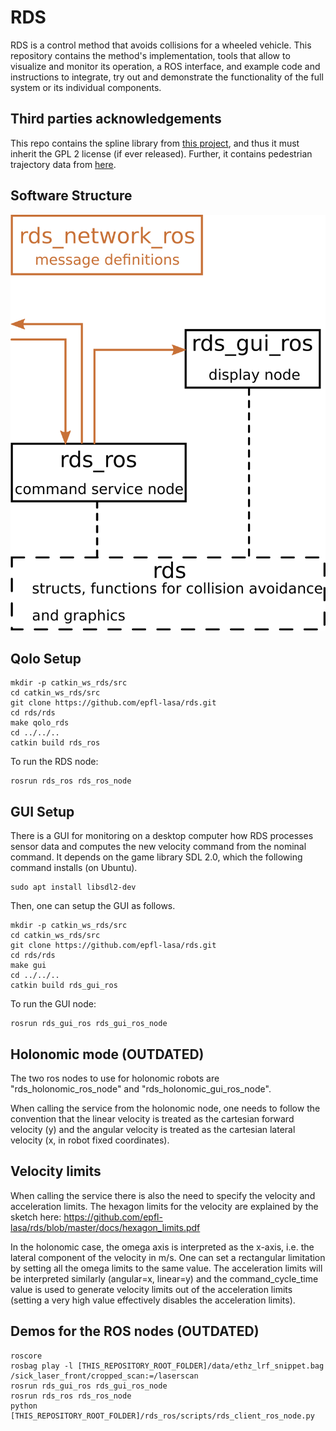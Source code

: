 # RDS
RDS is a control method that avoids collisions for a wheeled vehicle. This repository contains the method's implementation, tools that allow to visualize and monitor its operation, a ROS interface, and example code and instructions to integrate, try out and demonstrate the functionality of the full system or its individual components.

## Third parties acknowledgements
This repo contains the spline library from [this project](https://github.com/ttk592/spline), and thus it must inherit the GPL 2 license (if ever released). Further, it contains pedestrian trajectory data from [here](https://graphics.cs.ucy.ac.cy/research/downloads/crowd-data).

## Software Structure

![Alt text](/docs/software.png?raw=true "Each box corresponds to one source folder.")

## Qolo Setup 

```
mkdir -p catkin_ws_rds/src
cd catkin_ws_rds/src
git clone https://github.com/epfl-lasa/rds.git
cd rds/rds
make qolo_rds
cd ../../..
catkin build rds_ros
```

To run the RDS node:

```
rosrun rds_ros rds_ros_node
```

## GUI Setup

There is a GUI for monitoring on a desktop computer how RDS processes sensor data and computes the new velocity command from the nominal command. It depends on the game library SDL 2.0, which the following command installs (on Ubuntu).
```
sudo apt install libsdl2-dev
```
Then, one can setup the GUI as follows.

```
mkdir -p catkin_ws_rds/src
cd catkin_ws_rds/src
git clone https://github.com/epfl-lasa/rds.git
cd rds/rds
make gui
cd ../../..
catkin build rds_gui_ros
```

To run the GUI node:

```
rosrun rds_gui_ros rds_gui_ros_node
```

## Holonomic mode (OUTDATED)

The two ros nodes to use for holonomic robots are "rds_holonomic_ros_node" and "rds_holonomic_gui_ros_node".

When calling the service from the holonomic node, one needs to follow the convention that the linear velocity is treated as the cartesian forward velocity (y) and the angular velocity is treated as the cartesian lateral velocity (x, in robot fixed coordinates).

## Velocity limits
When calling the service there is also the need to specify the velocity and acceleration limits.
The hexagon limits for the velocity are explained by the sketch here:
https://github.com/epfl-lasa/rds/blob/master/docs/hexagon_limits.pdf

In the holonomic case, the omega axis is interpreted as the x-axis, i.e. the lateral component of the velocity in m/s. One can set a rectangular limitation by setting all the omega limits to the same value. The acceleration limits will be interpreted similarly (angular=x, linear=y) and the command_cycle_time value is used to generate velocity limits out of the acceleration limits (setting a very high value effectively disables the acceleration limits).

## Demos for the ROS nodes (OUTDATED)
```
roscore
rosbag play -l [THIS_REPOSITORY_ROOT_FOLDER]/data/ethz_lrf_snippet.bag /sick_laser_front/cropped_scan:=/laserscan
rosrun rds_gui_ros rds_gui_ros_node
rosrun rds_ros rds_ros_node
python [THIS_REPOSITORY_ROOT_FOLDER]/rds_ros/scripts/rds_client_ros_node.py
```